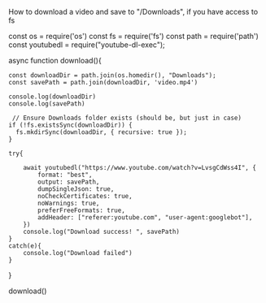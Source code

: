 How to download a video and save to "/Downloads", if you have access to fs

const os = require('os')
const fs = require('fs')
const path = require('path')
const youtubedl = require("youtube-dl-exec");

async function download(){

    const downloadDir = path.join(os.homedir(), "Downloads");
    const savePath = path.join(downloadDir, 'video.mp4')

    console.log(downloadDir)
    console.log(savePath)

     // Ensure Downloads folder exists (should be, but just in case)
    if (!fs.existsSync(downloadDir)) {
      fs.mkdirSync(downloadDir, { recursive: true });
    }

    try{
        
        await youtubedl("https://www.youtube.com/watch?v=LvsgCdWss4I", {
            format: "best",           
            output: savePath,  
            dumpSingleJson: true,
            noCheckCertificates: true,
            noWarnings: true,
            preferFreeFormats: true,
            addHeader: ["referer:youtube.com", "user-agent:googlebot"],
        })
        console.log("Download success! ", savePath)
    }
    catch(e){
        console.log("Download failed")
    }
    
}

download()

